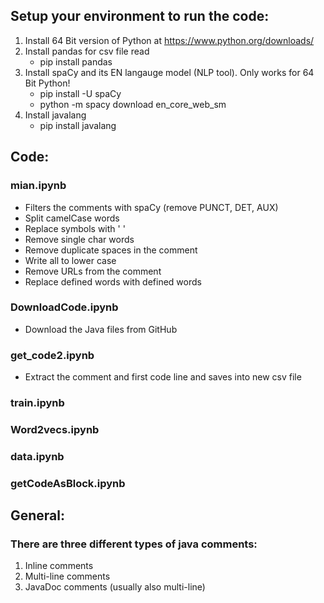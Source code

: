 ## Setup your environment to run the code:

1. Install 64 Bit version of Python at https://www.python.org/downloads/
2. Install pandas for csv file read 
	- pip install pandas
3. Install spaCy and its EN langauge model (NLP tool). Only works for 64 Bit Python!
	- pip install -U spaCy
	- python -m spacy download en_core_web_sm
4. Install javalang	
	- pip install javalang

## Code:
### mian.ipynb
- Filters the comments with spaCy (remove PUNCT, DET, AUX)
- Split camelCase words
- Replace symbols with ' '
- Remove single char words
- Remove duplicate spaces in the comment
- Write all to lower case
- Remove URLs from the comment
- Replace defined words with defined words

### DownloadCode.ipynb
- Download the Java files from GitHub

### get_code2.ipynb
- Extract the comment and first code line and saves into new csv file

### train.ipynb

### Word2vecs.ipynb

### data.ipynb

### getCodeAsBlock.ipynb


## General:
### There are three different types of java comments:
1. Inline comments
2. Multi-line comments
3. JavaDoc comments (usually also multi-line)
